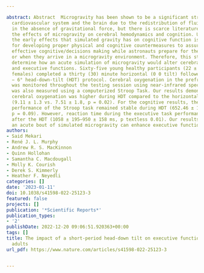 ---
abstract: Abstract  Microgravity has been shown to be a significant stressor on the
  cardiovascular system and the brain due to the redistribution of fluids that occurs
  in the absence of gravitational force, but there is scarce literature surrounding
  the effects of microgravity on cerebral hemodynamics and cognition. Understanding
  the early effects that simulated gravity has on cognitive function is essential
  for developing proper physical and cognitive countermeasures to assure safe and
  effective cognitive/decisions making while astronauts prepare for the initial launch
  or when they arrive in a microgravity environment. Therefore, this study aims to
  determine how an acute simulation of microgravity would alter cerebral oxygenation
  and executive functions. Sixty-five young healthy participants (22 ± 6 years, 21
  females) completed a thirty (30) minute horizontal (0 0 tilt) followed by a 90-min
  − 6° head-down-tilt (HDT) protocol. Cerebral oxygenation in the prefrontal cortex
  was monitored throughout the testing session using near-infrared spectroscopy. Cognition
  was also measured using a computerized Stroop Task. Our results demonstrate that
  cerebral oxygenation was higher during HDT compared to the horizontal supine position
  (9.11 ± 1.3 vs. 7.51 ± 1.8, p = 0.02). For the cognitive results, the non-executive
  performance of the Stroop task remained stable during HDT (652.46 ± 19.3 vs. 632.49 ± 14.5,
  p = 0.09). However, reaction time during the executive task performance was improved
  after the HDT (1058 ± 195–950 ± 158 ms, p textless 0.01). Our results suggest that
  an acute bout of simulated microgravity can enhance executive functioning.
authors:
- Said Mekari
- René J. L. Murphy
- Andrew R. S. MacKinnon
- Quinn Hollohan
- Samantha C. Macdougall
- Molly K. Courish
- Derek S. Kimmerly
- Heather F. Neyedli
categories: []
date: '2023-01-11'
doi: 10.1038/s41598-022-25123-3
featured: false
projects: []
publication: '*Scientific Reports*'
publication_types:
- '2'
publishDate: 2022-12-20 09:06:51.920363+00:00
tags: []
title: The impact of a short-period head-down tilt on executive function in younger
  adults
url_pdf: https://www.nature.com/articles/s41598-022-25123-3

---
